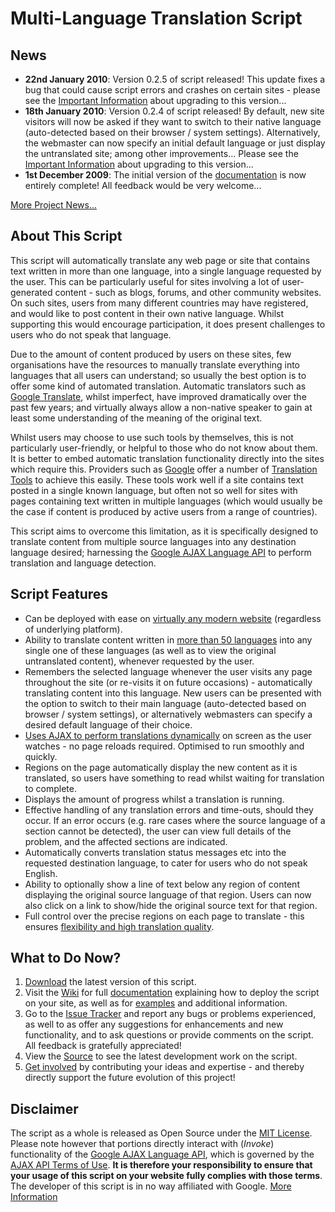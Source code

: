 # Multi-Language Translation Script #

## News ##

  * **22nd January 2010**: Version 0.2.5 of script released! This update fixes a bug that could cause script errors and crashes on certain sites - please see the [Important Information](http://code.google.com/p/multi-language-translation/wiki/Documentation#Alterations_for_Script_Version_0.2.5) about upgrading to this version...
  * **18th January 2010**: Version 0.2.4 of script released! By default, new site visitors will now be asked if they want to switch to their native language (auto-detected based on their browser / system settings). Alternatively, the webmaster can now specify an initial default language or just display the untranslated site; among other improvements... Please see the [Important Information](http://code.google.com/p/multi-language-translation/wiki/Documentation#Alterations_for_Script_Version_0.2.4) about upgrading to this version...
  * **1st December 2009**: The initial version of the [documentation](http://code.google.com/p/multi-language-translation/wiki/Documentation) is now entirely complete! All feedback would be very welcome...

[More Project News...](http://code.google.com/p/multi-language-translation/wiki/News)

## About This Script ##

This script will automatically translate any web page or site that contains text written in more than one language, into a single language requested by the user. This can be particularly useful for sites involving a lot of user-generated content - such as blogs, forums, and other community websites. On such sites, users from many different countries may have registered, and would like to post content in their own native language. Whilst supporting this would encourage participation, it does present challenges to users who do not speak that language.

Due to the amount of content produced by users on these sites, few organisations have the resources to manually translate everything into languages that all users can understand; so usually the best option is to offer some kind of automated translation. Automatic translators such as [Google Translate](http://translate.google.com), whilst imperfect, have improved dramatically over the past few years; and virtually always allow a non-native speaker to gain at least some understanding of the meaning of the original text.

Whilst users may choose to use such tools by themselves, this is not particularly user-friendly, or helpful to those who do not know about them. It is better to embed automatic translation functionality directly into the sites which require this. Providers such as [Google](http://www.google.com) offer a number of [Translation Tools](http://translate.google.com/translate_tools) to achieve this easily. These tools work well if a site contains text posted in a single known language, but often not so well for sites with pages containing text written in multiple languages (which would usually be the case if content is produced by active users from a range of countries).

This script aims to overcome this limitation, as it is specifically designed to translate content from multiple source languages into any destination language desired; harnessing the [Google AJAX Language API](http://code.google.com/intl/en/apis/ajaxlanguage/) to perform translation and language detection.

## Script Features ##

  * Can be deployed with ease on [virtually any modern website](http://code.google.com/p/multi-language-translation/wiki/Documentation#What_Things_Do_I_Need_to_Use_and/or_Deploy_This_Script?) (regardless of underlying platform).
  * Ability to translate content written in [more than 50 languages](http://code.google.com/intl/en/apis/ajaxlanguage/documentation/#SupportedPairs) into any single one of these languages (as well as to view the original untranslated content), whenever requested by the user.
  * Remembers the selected language whenever the user visits any page throughout the site (or re-visits it on future occasions) - automatically translating content into this language. New users can be presented with the option to switch to their main language (auto-detected based on browser / system settings), or alternatively webmasters can specify a desired default language of their choice.
  * [Uses AJAX to perform translations dynamically](http://code.google.com/p/multi-language-translation/wiki/Documentation#What_are_the_Benefits/Trade-offs_of_Using_JavaScript_to_Perform) on screen as the user watches - no page reloads required. Optimised to run smoothly and quickly.
  * Regions on the page automatically display the new content as it is translated, so users have something to read whilst waiting for translation to complete.
  * Displays the amount of progress whilst a translation is running.
  * Effective handling of any translation errors and time-outs, should they occur. If an error occurs (e.g. rare cases where the source language of a section cannot be detected), the user can view full details of the problem, and the affected sections are indicated.
  * Automatically converts translation status messages etc into the requested destination language, to cater for users who do not speak English.
  * Ability to optionally show a line of text below any region of content displaying the original source language of that region. Users can now also click on a link to show/hide the original source text for that region.
  * Full control over the precise regions on each page to translate - this ensures [flexibility and high translation quality](http://code.google.com/p/multi-language-translation/wiki/Documentation#Why_Do_I_Need_to_Specify_the_Regions_to_Translate_on_Each_Page?).

## What to Do Now? ##
  1. [Download](http://code.google.com/p/multi-language-translation/downloads/list) the latest version of this script.
  1. Visit the [Wiki](http://code.google.com/p/multi-language-translation/w/list) for full [documentation](http://code.google.com/p/multi-language-translation/wiki/Documentation) explaining how to deploy the script on your site, as well as for [examples](http://code.google.com/p/multi-language-translation/wiki/Documentation#Further_Examples) and additional information.
  1. Go to the [Issue Tracker](http://code.google.com/p/multi-language-translation/issues/list) and report any bugs or problems experienced, as well to as offer any suggestions for enhancements and new functionality, and to ask questions or provide comments on the script. All feedback is gratefully appreciated!
  1. View the [Source](http://code.google.com/p/multi-language-translation/source/browse/) to see the latest development work on the script.
  1. [Get involved](http://code.google.com/p/multi-language-translation/wiki/Documentation#How_Can_I_Contribute_Towards_This_Project?) by contributing your ideas and expertise - and thereby directly support the future evolution of this project!

## Disclaimer ##
The script as a whole is released as Open Source under the [MIT License](http://www.opensource.org/licenses/mit-license.php). Please note however that portions directly interact with (_Invoke_) functionality of the [Google AJAX Language API](http://code.google.com/intl/en/apis/ajaxlanguage/), which is governed by the [AJAX API Terms of Use](http://code.google.com/intl/en/apis/ajaxlanguage/terms.html). **It is therefore your responsibility to ensure that your usage of this script on your website fully complies with those terms**. The developer of this script is in no way affiliated with Google. [More Information](http://code.google.com/p/multi-language-translation/wiki/Documentation#Script_Licence)
